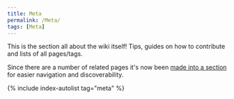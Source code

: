 ```yaml
---
title: Meta
permalink: /Meta/
tags: [Meta]
---
```


This is the section all about the wiki itself! Tips, guides on how to contribute and lists of all pages/tags.

Since there are a number of related pages it's now been [made into a section](/Meta/Creating_Editing_Pages/Metadata_Organization/Creating_a_Section/) for easier navigation and discoverability.

{% include index-autolist tag="meta" %}